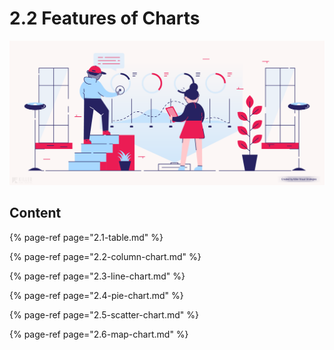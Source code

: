 # 2.2 Features of Charts

![](../../.gitbook/assets/1_rhfojxcs5yml0bijimommg.png)

## Content

{% page-ref page="2.1-table.md" %}

{% page-ref page="2.2-column-chart.md" %}

{% page-ref page="2.3-line-chart.md" %}

{% page-ref page="2.4-pie-chart.md" %}

{% page-ref page="2.5-scatter-chart.md" %}

{% page-ref page="2.6-map-chart.md" %}





